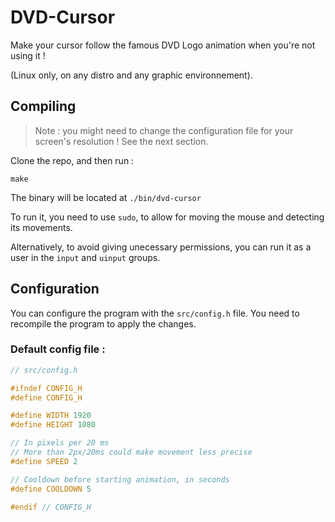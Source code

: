 # DVD-Cursor

Make your cursor follow the famous DVD Logo animation when you're not using it !

(Linux only, on any distro and any graphic environnement).


## Compiling

> Note : you might need to change the configuration file for your screen's resolution ! See the next section.

Clone the repo, and then run :
```
make
```

The binary will be located at `./bin/dvd-cursor`

To run it, you need to use `sudo`, to allow for moving the mouse and detecting its movements.

Alternatively, to avoid giving unecessary permissions, you can run it as a user in the `input` and `uinput` groups.


## Configuration

You can configure the program with the `src/config.h` file. You need to recompile the program to apply the changes.

### Default config file :
```c
// src/config.h

#ifndef CONFIG_H
#define CONFIG_H

#define WIDTH 1920
#define HEIGHT 1080

// In pixels per 20 ms
// More than 2px/20ms could make movement less precise
#define SPEED 2

// Cooldown before starting animation, in seconds
#define COOLDOWN 5

#endif // CONFIG_H
```
